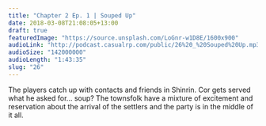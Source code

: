 ```yaml
---
title: "Chapter 2 Ep. 1 | Souped Up"
date: 2018-03-08T21:08:05+13:00
draft: true
featuredImage: "https://source.unsplash.com/LoGnr-w1D8E/1600x900"
audioLink: "http://podcast.casualrp.com/public/26%20_%20Souped%20Up.mp3"
audioSize: "142000000"
audioLength: "1:43:35"
slug: "26"
---
```


The players catch up with contacts and friends in Shinrin. Cor gets served what he asked for... soup?
The townsfolk have a mixture of excitement and reservation about the arrival of the settlers and the party is in the middle of it all.
